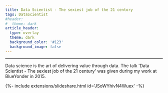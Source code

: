```yaml
---
title: Data Scientist - The sexiest job of the 21 centory
tags: DataScientist
#header:
#  theme: dark
article_header:
  type: overlay
  theme: dark
  background_color: '#123'
  background_image: false
---
```


---
Data science is the art of delivering value through data. The talk 'Data Scientist - The sexiest job of the 21 century' was given during my work at BlueYonder in 2015.
<!--more-->


<div>{%- include extensions/slideshare.html id='JSoWYhivN4Wuex' -%}</div>
